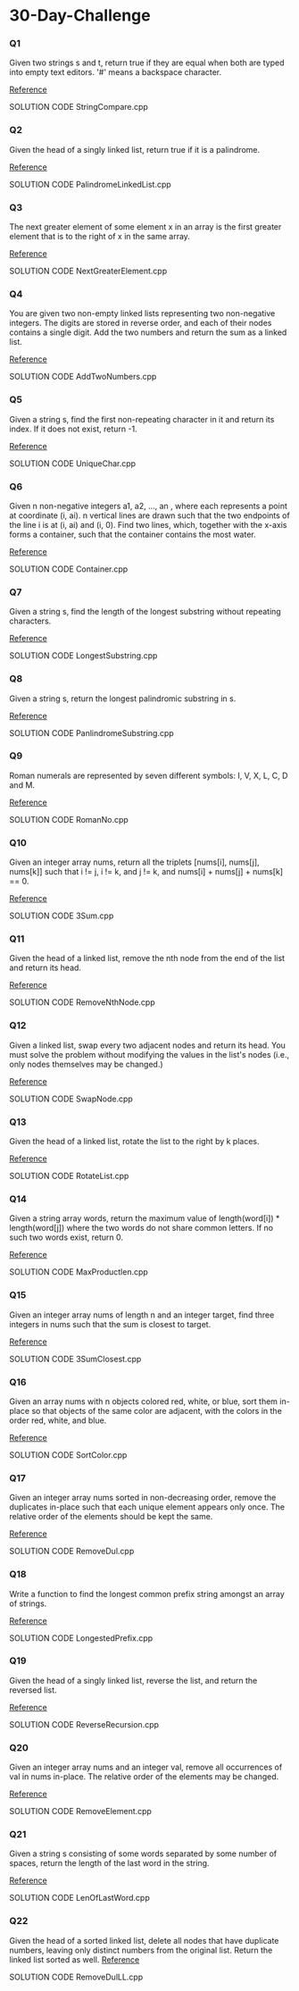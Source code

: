 # 30-Day-Challenge


### Q1
Given two strings s and t, return true if they are equal when both are typed into empty text editors. '#' means a backspace character.


[Reference](https://leetcode.com/problems/backspace-string-compare/)


SOLUTION CODE StringCompare.cpp


### Q2
Given the head of a singly linked list, return true if it is a palindrome.


[Reference](https://leetcode.com/problems/palindrome-linked-list/)


SOLUTION CODE PalindromeLinkedList.cpp


### Q3
The next greater element of some element x in an array is the first greater element that is to the right of x in the same array.

[Reference](https://leetcode.com/problems/next-greater-element-i/)


SOLUTION CODE NextGreaterElement.cpp


### Q4
You are given two non-empty linked lists representing two non-negative integers. The digits are stored in reverse order, and each of their nodes contains a single digit. Add the two numbers and return the sum as a linked list.

[Reference](https://leetcode.com/problems/add-two-numbers/)


SOLUTION CODE AddTwoNumbers.cpp


### Q5


Given a string s, find the first non-repeating character in it and return its index. If it does not exist, return -1.


[Reference](https://leetcode.com/problems/first-unique-character-in-a-string/)


SOLUTION CODE UniqueChar.cpp


### Q6

Given n non-negative integers a1, a2, ..., an , where each represents a point at coordinate (i, ai). n vertical lines are drawn such that the two endpoints of the line i is at (i, ai) and (i, 0). Find two lines, which, together with the x-axis forms a container, such that the container contains the most water.


[Reference](https://leetcode.com/problems/container-with-most-water/)


SOLUTION CODE Container.cpp


### Q7

Given a string s, find the length of the longest substring without repeating characters.


[Reference](https://leetcode.com/problems/longest-substring-without-repeating-characters/)


SOLUTION CODE LongestSubstring.cpp


### Q8

Given a string s, return the longest palindromic substring in s.


[Reference](https://leetcode.com/problems/longest-palindromic-substring/)


SOLUTION CODE PanlindromeSubstring.cpp


### Q9

Roman numerals are represented by seven different symbols: I, V, X, L, C, D and M.


[Reference](https://leetcode.com/problems/integer-to-roman/)


SOLUTION CODE RomanNo.cpp


### Q10

Given an integer array nums, return all the triplets [nums[i], nums[j], nums[k]] such that i != j, i != k, and j != k, and nums[i] + nums[j] + nums[k] == 0.


[Reference](https://leetcode.com/problems/3sum/)


SOLUTION CODE 3Sum.cpp


### Q11

Given the head of a linked list, remove the nth node from the end of the list and return its head.


[Reference](https://leetcode.com/problems/remove-nth-node-from-end-of-list/)


SOLUTION CODE RemoveNthNode.cpp


### Q12
Given a linked list, swap every two adjacent nodes and return its head. You must solve the problem without modifying the values in the list's nodes (i.e., only nodes themselves may be changed.)


[Reference](https://leetcode.com/problems/swap-nodes-in-pairs/)


SOLUTION CODE SwapNode.cpp


### Q13
Given the head of a linked list, rotate the list to the right by k places.


[Reference](https://leetcode.com/problems/rotate-list/)


SOLUTION CODE RotateList.cpp


### Q14
Given a string array words, return the maximum value of length(word[i]) * length(word[j]) where the two words do not share common letters. If no such two words exist, return 0.


[Reference](https://leetcode.com/problems/maximum-product-of-word-lengths/)


SOLUTION CODE MaxProductlen.cpp


### Q15
Given an integer array nums of length n and an integer target, find three integers in nums such that the sum is closest to target.

[Reference](https://leetcode.com/problems/3sum-closest/)


SOLUTION CODE 3SumClosest.cpp


### Q16
Given an array nums with n objects colored red, white, or blue, sort them in-place so that objects of the same color are adjacent, with the colors in the order red, white, and blue.

[Reference](https://leetcode.com/problems/sort-colors/)


SOLUTION CODE SortColor.cpp


### Q17
Given an integer array nums sorted in non-decreasing order, remove the duplicates in-place such that each unique element appears only once. The relative order of the elements should be kept the same.

[Reference](https://leetcode.com/problems/remove-duplicates-from-sorted-array/)


SOLUTION CODE RemoveDul.cpp


### Q18
Write a function to find the longest common prefix string amongst an array of strings.

[Reference](https://leetcode.com/problems/longest-common-prefix/)


SOLUTION CODE LongestedPrefix.cpp


### Q19
Given the head of a singly linked list, reverse the list, and return the reversed list.

[Reference](https://leetcode.com/problems/reverse-linked-list/)


SOLUTION CODE ReverseRecursion.cpp


### Q20
Given an integer array nums and an integer val, remove all occurrences of val in nums in-place. The relative order of the elements may be changed.

[Reference](https://leetcode.com/problems/remove-element/)


SOLUTION CODE RemoveElement.cpp


### Q21
Given a string s consisting of some words separated by some number of spaces, return the length of the last word in the string.

[Reference](https://leetcode.com/problems/length-of-last-word/)


SOLUTION CODE LenOfLastWord.cpp


### Q22
Given the head of a sorted linked list, delete all nodes that have duplicate numbers, leaving only distinct numbers from the original list. Return the linked list sorted as well.
[Reference](https://leetcode.com/problems/remove-duplicates-from-sorted-list-ii/)


SOLUTION CODE RemoveDulLL.cpp

